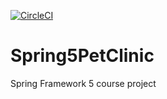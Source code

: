 [![CircleCI](https://circleci.com/gh/damapio/Spring5PetClinic/tree/main.svg?style=svg&circle-token=6286f51fb673bad9e0839b50ffd2dee115076b08)](https://circleci.com/gh/damapio/Spring5PetClinic/tree/main)

# Spring5PetClinic
Spring Framework 5 course project
